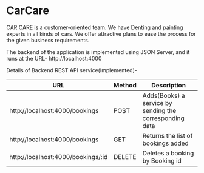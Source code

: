 
# CarCare

CAR CARE is a customer-oriented team. We have Denting and painting experts in all kinds of cars. We offer attractive plans to ease the process for the given business requirements.

The backend of the application is implemented using JSON Server, and it runs at the URL- http://localhost:4000

Details of Backend REST API service(Implemented)-


| URL | Method | Description
| ------ | ------ | ------- |
| http://localhost:4000/bookings | POST | Adds(Books) a service by sending the corresponding data | 
| http://localhost:4000/bookings | GET | Returns the list of bookings added |
| http://localhost:4000/bookings/:id | DELETE | Deletes a booking by Booking id









